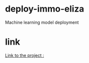 # deploy-immo-eliza
Machine learning model deployment 

# link
[Link to the project : ](https://prediction-immo-eliza-2.herokuapp.com/)